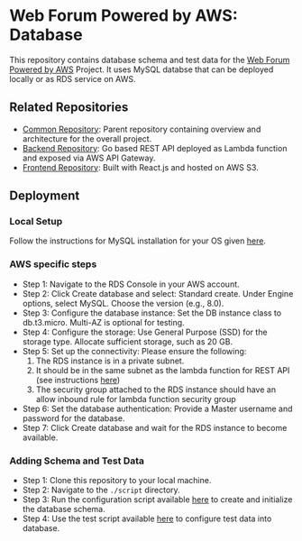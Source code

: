 # Web Forum Powered by AWS: Database

This repository contains database schema and test data for the [Web Forum Powered by AWS](https://github.com/arnavbajpai/Common-Repository-for-Web-Forum-Project) Project. It uses MySQL databse that can be deployed locally or as RDS service on AWS. 

## Related Repositories
- [Common Repository](https://github.com/arnavbajpai/Common-Repository-for-Web-Forum-Project): Parent repository containing overview and architecture for the overall project.  
- [Backend Repository](https://github.com/arnavbajpai/Web-Forum-powered-by-AWS-Backend-REST-API): Go based REST API deployed as Lambda function and exposed via AWS API Gateway.  
- [Frontend Repository](https://github.com/arnavbajpai/Web-Forum-powered-by-AWS-Frontend): Built with React.js and hosted on AWS S3.

## Deployment

### Local Setup
Follow the instructions for MySQL installation for your OS given [here](https://dev.mysql.com/downloads/installer/).

### AWS specific steps 
- Step 1: Navigate to the RDS Console in your AWS account.
- Step 2: Click Create database and select: Standard create.  Under Engine options, select MySQL.  Choose the version (e.g., 8.0).
- Step 3: Configure the database instance: Set the DB instance class to db.t3.micro. Multi-AZ is optional for testing.
- Step 4: Configure the storage: Use General Purpose (SSD) for the storage type.  Allocate sufficient storage, such as 20 GB.
- Step 5: Set up the connectivity: Please ensure the following: 
  1. The RDS instance is in a private subnet. 
  2. It should be in the same subnet as the lambda function for REST API (see instructions [here](https://github.com/arnavbajpai/Web-Forum-powered-by-AWS-Backend-REST-API)) 
  3. The security group attached to the RDS instance should have an allow inbound rule for lambda function security group
- Step 6: Set the database authentication: Provide a Master username and password for the database.
- Step 7: Click Create database and wait for the RDS instance to become available.

### Adding Schema and Test Data
- Step 1:  Clone this repository to your local machine.
- Step 2:  Navigate to the `./script` directory.
- Step 3:  Run the configuration script  available [here](https://github.com/arnavbajpai/Web-Forum-powered-by-AWS-Database1/script/DbConfig.sql) to create and initialize the database schema.
- Step 4:  Use the test script available [here](https://github.com/arnavbajpai/Web-Forum-powered-by-AWS-Database1/Test/test-data.sql) to configure test data into database.
